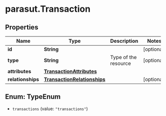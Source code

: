 # parasut.Transaction

## Properties
Name | Type | Description | Notes
------------ | ------------- | ------------- | -------------
**id** | **String** |  | [optional] 
**type** | **String** | Type of the resource | [optional] 
**attributes** | [**TransactionAttributes**](TransactionAttributes.md) |  | 
**relationships** | [**TransactionRelationships**](TransactionRelationships.md) |  | [optional] 


<a name="TypeEnum"></a>
## Enum: TypeEnum


* `transactions` (value: `"transactions"`)




